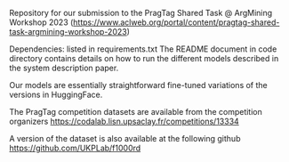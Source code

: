 Repository for our submission to the PragTag Shared Task @ ArgMining Workshop 2023 
(https://www.aclweb.org/portal/content/pragtag-shared-task-argmining-workshop-2023)

Dependencies: listed in requirements.txt
The README document in code directory contains details on how to run the 
different models described in the system description paper.

Our models are essentially straightforward fine-tuned variations of the versions in HuggingFace.


The PragTag competition datasets are available from the competition organizers
https://codalab.lisn.upsaclay.fr/competitions/13334

A version of the dataset is also available at the following github
https://github.com/UKPLab/f1000rd




